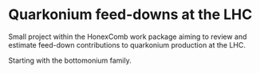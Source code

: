 # Quarkonium feed-downs at the LHC

Small project within the HonexComb work package aiming to review and estimate feed-down contributions to quarkonium production at the LHC.

Starting with the bottomonium family.
